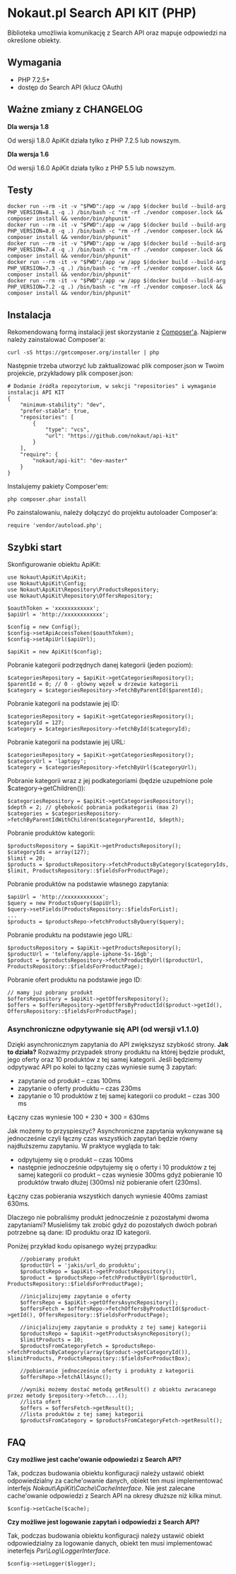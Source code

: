 Nokaut.pl Search API KIT (PHP)
==============================

Biblioteka umożliwia komunikację z Search API oraz mapuje odpowiedzi na określone obiekty.

Wymagania
---------

* PHP 7.2.5+
* dostęp do Search API (klucz OAuth)

Ważne zmiany z CHANGELOG
------------------------

**Dla wersja 1.8**

Od wersji 1.8.0 ApiKit działa tylko z PHP 7.2.5 lub nowszym.

**Dla wersja 1.6**

Od wersji 1.6.0 ApiKit działa tylko z PHP 5.5 lub nowszym.

Testy
-----

    docker run --rm -it -v "$PWD":/app -w /app $(docker build --build-arg PHP_VERSION=8.1 -q .) /bin/bash -c "rm -rf ./vendor composer.lock && composer install && vendor/bin/phpunit"
    docker run --rm -it -v "$PWD":/app -w /app $(docker build --build-arg PHP_VERSION=8.0 -q .) /bin/bash -c "rm -rf ./vendor composer.lock && composer install && vendor/bin/phpunit"
    docker run --rm -it -v "$PWD":/app -w /app $(docker build --build-arg PHP_VERSION=7.4 -q .) /bin/bash -c "rm -rf ./vendor composer.lock && composer install && vendor/bin/phpunit"
    docker run --rm -it -v "$PWD":/app -w /app $(docker build --build-arg PHP_VERSION=7.3 -q .) /bin/bash -c "rm -rf ./vendor composer.lock && composer install && vendor/bin/phpunit"
    docker run --rm -it -v "$PWD":/app -w /app $(docker build --build-arg PHP_VERSION=7.2 -q .) /bin/bash -c "rm -rf ./vendor composer.lock && composer install && vendor/bin/phpunit"

Instalacja
----------
Rekomendowaną formą instalacji jest skorzystanie z [Composer'a](http://getcomposer.org/).
Najpierw należy zainstalować Composer'a:

    curl -sS https://getcomposer.org/installer | php

Następnie trzeba utworzyć lub zaktualizować plik composer.json w Twoim projekcie, przykładowy plik composer.json:

    # Dodanie źródła repozytorium, w sekcji "repositories" i wymaganie instalacji API KIT
    {
        "minimum-stability": "dev",
        "prefer-stable": true,
        "repositories": [
            {
                "type": "vcs",
                "url": "https://github.com/nokaut/api-kit"
            }
        ],
        "require": {
            "nokaut/api-kit": "dev-master"
        }
    }

Instalujemy pakiety Composer'em:

    php composer.phar install

Po zainstalowaniu, należy dołączyć do projektu autoloader Composer'a:

    require 'vendor/autoload.php';

Szybki start
------------

Skonfigurowanie obiektu ApiKit:

    use Nokaut\ApiKit\ApiKit;
    use Nokaut\ApiKit\Config;
    use Nokaut\ApiKit\Repository\ProductsRepository;
    use Nokaut\ApiKit\Repository\OffersRepository;

    $oauthToken = 'xxxxxxxxxxxx';
    $apiUrl = 'http://xxxxxxxxxxxx';

    $config = new Config();
    $config->setApiAccessToken($oauthToken);
    $config->setApiUrl($apiUrl);

    $apiKit = new ApiKit($config);

Pobranie kategorii podrzędnych danej kategorii (jeden poziom):

    $categoriesRepository = $apiKit->getCategoriesRepository();
    $parentId = 0; // 0 - główny węzeł w drzewie kategorii
    $category = $categoriesRepository->fetchByParentId($parentId);

Pobranie kategorii na podstawie jej ID:

    $categoriesRepository = $apiKit->getCategoriesRepository();
    $categoryId = 127;
    $category = $categoriesRepository->fetchById($categoryId);

Pobranie kategorii na podstawie jej URL:

    $categoriesRepository = $apiKit->getCategoriesRepository();
    $categoryUrl = 'laptopy';
    $category = $categoriesRepository->fetchByUrl($categoryUrl);

Pobranie kategorii wraz z jej podkategoriami (będzie uzupełnione pole $category->getChildren()):

    $categoriesRepository = $apiKit->getCategoriesRepository();
    $depth = 2; // głębokość pobrania podkategorii (max 2)
    $categories = $categoriesRepository->fetchByParentIdWithChildren($categoryParentId, $depth);

Pobranie produktów kategorii:

    $productsRepository = $apiKit->getProductsRepository();
    $categoryIds = array(127);
    $limit = 20;
    $products = $productsRepository->fetchProductsByCategory($categoryIds, $limit, ProductsRepository::$fieldsForProductPage);

Pobranie produktów na podstawie własnego zapytania:

    $apiUrl = 'http://xxxxxxxxxxxx';
    $query = new ProductsQuery($apiUrl);
    $query->setFields(ProductsRepository::$fieldsForList);
    ...
    $products = $productsRepo->fetchProductsByQuery($query);

Pobranie produktu na podstawie jego URL:

    $productsRepository = $apiKit->getProductsRepository();
    $productUrl = 'telefony/apple-iphone-5s-16gb';
    $product = $productsRepository->fetchProductByUrl($productUrl, ProductsRepository::$fieldsForProductPage);

Pobranie ofert produktu na podstawie jego ID:

    // mamy już pobrany produkt
    $offersRepository = $apiKit->getOffersRepository();
    $offers = $offersRepository->getOffersByProductId($product->getId(), OffersRepository::$fieldsForProductPage);

### Asynchroniczne odpytywanie się API (od wersji v1.1.0)

Dzięki asynchronicznym zapytania do API zwiększysz szybkość strony.
**Jak to działa?** Rozważmy przypadek strony produktu na której będzie produkt, jego oferty oraz 10 produktów z tej samej kategorii. Jeśli będziemy odpytywać API po kolei to łączny czas wyniesie sumę 3 zapytań:

- zapytanie od produkt – czas 100ms
- zapytanie o oferty produktu – czas 230ms
- zapytanie o 10 produktów z tej samej kategorii co produkt – czas 300 ms

Łączny czas wyniesie 100 + 230 + 300 = 630ms

Jak możemy to przyspieszyć? Asynchroniczne zapytania wykonywane są jednocześnie czyli łączny czas wszystkich zapytań będzie równy najdłuższemu zapytaniu. W praktyce wygląda to tak:

- odpytujemy się o produkt – czas 100ms
- następnie jednocześnie odpytujemy się o oferty i 10 produktów z tej samej kategorii co produkt – czas wyniesie 300ms gdyż pobieranie 10 produktów trwało dłużej (300ms) niż pobieranie ofert (230ms).

Łączny czas pobierania wszystkich danych wyniesie 400ms zamiast 630ms.

Dlaczego nie pobraliśmy produkt jednocześnie z pozostałymi dwoma zapytaniami? Musieliśmy tak zrobić gdyż do pozostałych dwóch pobrań potrzebne są dane: ID produktu oraz ID kategorii.

Poniżej przykład kodu opisanego wyżej przypadku:

        //pobieramy produkt
        $productUrl = 'jakis/url_do_produktu';
        $productsRepo = $apiKit->getProductsRepository();
        $product = $productsRepo->fetchProductByUrl($productUrl, ProductsRepository::$fieldsForProductPage);

        //inicjalizujemy zapytanie o oferty
        $offersRepo = $apiKit->getOffersAsyncRepository();
        $offersFetch = $offersRepo->fetchOffersByProductId($product->getId(), OffersRepository::$fieldsForProductPage);

        //inicjalizujemy zapytanie o produkty z tej samej kategorii
        $productsRepo = $apiKit->getProductsAsyncRepository();
        $limitProducts = 10;
        $productsFromCategoryFetch = $productsRepo->fetchProductsByCategory(array($product->getCategoryId()), $limitProducts, ProductsRepository::$fieldsForProductBox);

        //pobieranie jednocześnie oferty i produkty z kategorii
        $offersRepo->fetchAllAsync();

        //wyniki możemy dostać metodą getResult() z obiektu zwracanego przez metody $repository->fetch....();
        //lista ofert
        $offers = $offersFetch->getResult();
        //lista produktów z tej samej kategorii
        $productsFromCategory = $productsFromCategoryFetch->getResult();

FAQ
---

**Czy możliwe jest cache'owanie odpowiedzi z Search API?**

Tak, podczas budowania obiektu konfiguracji należy ustawić obiekt odpowiedzialny za cache'owanie danych, obiekt ten musi implementować interfejs *Nokaut\ApiKit\Cache\CacheInterface*.
Nie jest zalecane cache'owanie odpowiedzi z Search API na okresy dłuższe niż kilka minut.

    $config->setCache($cache);

**Czy możliwe jest logowanie zapytań i odpowiedzi z Search API?**

Tak, podczas budowania obiektu konfiguracji należy ustawić obiekt odpowiedzialny za logowanie danych, obiekt ten musi implementować ineterfejs *Psr\Log\LoggerInterface*.

    $config->setLogger($logger);
